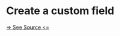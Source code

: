 # Create a custom field

[=> See Source <=](../../../../../docs/guides/how-to/create-a-custom-field.md)
